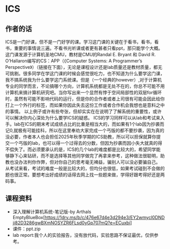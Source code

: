 # ICS
## 作者的话
ICS是一门好课，但不是一门好学的课。学习这门课的关键在于看书，看书，看书，重要的事情说三遍。不看书光听课或者更有甚者只看ppt，那只能学个大概。这门课发源于计算机圣地CMU，教材是CMU的Randal E. Bryant 和 David R. O’Hallaron编写的CS：APP（《Computer Systems: A Programmer’s Perspective》）（链接在下面），无论是课程设计还是lab质量还是教材质量，都无可挑剔。很多同学在学这门课的时候会感觉很吃力，也不知道为什么要学这门课，我不搞系统我为什么要学这门系统课。但是（一个经典的however）,对于计算机专业的同学而言，不论搞哪个方向，计算机系统都是无处不在的，你总不可能不用计算机来搞计算机研究吧。当你写出来一个显然有悖于空间局部性的双层for循环时，虽然有可能不影响代码的运行，但是你的合作者或者上司很有可能会因此给你打上一个外行的标签，而如果你因此失去这份工作或者合作机会我想也是意料之中的事情。
以上例子或许有些夸张，但却实实在在说明了了解系统的重要性，或许可以解决你内心深处为什么要学ICS的疑惑。
ICS的学习同样可以从lab和考试来入手。lab在ICS的期末考试成绩占比的比重是相当大的，而如果有1个lab因为抄袭而记0,就极有可能挂科，所以在这里奉劝大家完成一个丐版的都不要抄袭，因为真的没必要，作者本人也会担任2025年秋季学期的ICS助教，所以可以担保就算你提交一个丐版的lab，也可以得一个过得去的分数，但因为抄袭而因小失大就真的得不偿失了。而必须要承认的是，ICS的几个lab的难度都是比较大的，希望同学能够静下心来钻研，而不是选择等其他同学做完了再拿来参考，这种做法很聪明，助教也没办法判你作弊，但对你自己的思考毫无裨益，骗别人可以没必要骗自己。
从考试来看，考试的难度一般是比较大的，但均分也很低，如果考试碰到不会做的题也很正常。要想考出好成绩的话得去网上找一些题来做，学得好跟考得好还是两码事。

## 课程资料
- 深入理解计算机系统-笔记版-by Arthals EmptyBlueBox[https://1drv.ms/b/c/476e67d4e3d294e3/EY2wmycl0DNDji82D3286gwBXmNOSYZR6FLsd0yGp707mQ?e=ECuxbi]
- 课件：ppt.zip
- lab report:我个人的实验报告，没有放代码，实验思路不保证最优，仅供参考。